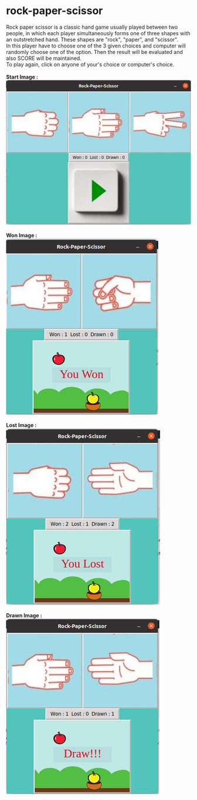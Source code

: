 # rock-paper-scissor
Rock paper scissor is a classic hand game usually played between two people, in which each player simultaneously forms one of three shapes with an outstretched hand. These shapes are "rock", "paper", and "scissor".<br/>
In this player have to choose one of the 3 given choices and computer will randomly choose one of the option. Then the result will be evaluated and also SCORE will be maintained. <br/>
To play again, click on anyone of your's choice or computer's choice.<br/>
<br/>
**Start Image :**
<br/>
![alt text](https://github.com/amansac/rock-paper-scissor/blob/main/samples/start.png)
<br/>
<br/>
**Won Image :**
<br/>
![alt text](https://github.com/amansac/rock-paper-scissor/blob/main/samples/won.png)
<br/>
<br/>
**Lost Image :**
<br/>
![alt text](https://github.com/amansac/rock-paper-scissor/blob/main/samples/lost.png)
<br/>
<br/>
**Drawn Image :**
<br/>
![alt text](https://github.com/amansac/rock-paper-scissor/blob/main/samples/draw.png)
